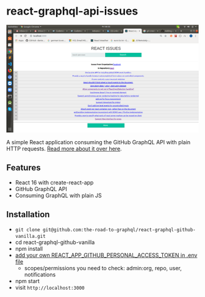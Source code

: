 # react-graphql-api-issues
![Screenshot](screenshot.png)

A simple React application consuming the GitHub GraphQL API with plain HTTP requests. [Read more about it over here](https://www.robinwieruch.de/react-with-graphql-tutorial).

## Features

* React 16 with create-react-app
* GitHub GraphQL API
* Consuming GraphQL with plain JS

## Installation

* `git clone git@github.com:the-road-to-graphql/react-graphql-github-vanilla.git`
* cd react-graphql-github-vanilla
* npm install
* [add your own REACT_APP_GITHUB_PERSONAL_ACCESS_TOKEN in .env file](https://help.github.com/articles/creating-a-personal-access-token-for-the-command-line/)
  * scopes/permissions you need to check: admin:org, repo, user, notifications
* npm start
* visit `http://localhost:3000`
